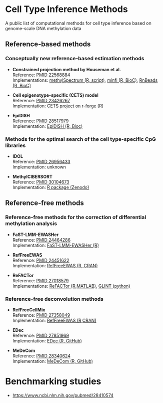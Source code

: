 # Cell Type Inference Methods

A public list of computational methods for cell type inference based on genome-scale DNA methylation data

## Reference-based methods  

### Conceptually new reference-based estimation methods  
* **Constrained projection method by Houseman et al.**  
Reference: [PMID 22568884](https://www.ncbi.nlm.nih.gov/pubmed/22568884)  
Implementations: [methylSpectrum (R, script)](http://people.oregonstate.edu/~housemae/software/Houseman-2012-BMCBioinformatics-Software-v112.zip), [minfi (R, BioC)](https://bioconductor.org/packages/release/bioc/html/minfi.html), [RnBeads (R, BioC)](https://www.bioconductor.org/packages/release/bioc/html/RnBeads.html)  

* **Cell epigenotype-specific (CETS) model**  
Reference: [PMID 23426267](https://www.ncbi.nlm.nih.gov/pubmed/23426267)  
Implementation: [CETS project on r-forge (R)](http://cets.r-forge.r-project.org)  

* **EpiDISH**  
Reference: [PMID 28517979](https://www.ncbi.nlm.nih.gov/pubmed/28517979)  
Implementation: [EpiDISH (R, Bioc)](https://bioconductor.org/packages/release/bioc/html/EpiDISH.html)

### Methods for the optimal search of the cell type-specific CpG libraries

* **IDOL**  
Reference: [PMID 26956433](https://www.ncbi.nlm.nih.gov/pubmed/26956433)  
Implementation: unknown  

* **MethylCIBERSORT**  
Reference: [PMID 30104673](https://www.ncbi.nlm.nih.gov/pubmed/30104673)  
Implementation: [R package (Zenodo)](https://zenodo.org/record/1298968#.XAxXqS2ZMWo)

## Reference-free methods

### Reference-free methods for the correction of differential methylation analysis

* **FaST-LMM-EWASHer**  
Reference: [PMID 24464286](https://www.ncbi.nlm.nih.gov/pubmed/24464286)  
Implementation: [FaST-LMM-EWASHer (R)](https://www.microsoft.com/en-us/download/details.aspx?id=52501)   

* **RefFreeEWAS**  
Reference: [PMID 24451622](https://www.ncbi.nlm.nih.gov/pubmed/24451622)  
Implementation: [RefFreeEWAS (R, CRAN)](https://cran.r-project.org/package=RefFreeEWAS)  

* **ReFACTor**  
Reference: [PMID 27018579](https://www.ncbi.nlm.nih.gov/pubmed/27018579)  
Implementations: [ReFACTor (R,MATLAB)](https://www.cs.tau.ac.il/~heran/cozygene/software/refactor.html), [GLINT (python)](https://glint-epigenetics.readthedocs.io/en/latest/)  

### Reference-free deconvolution methods

* **RefFreeCellMix**  
Reference: [PMID 27358049](https://www.ncbi.nlm.nih.gov/pubmed/27358049)  
Implementation: [RefFreeEWAS (R,CRAN)](https://cran.r-project.org/package=RefFreeEWAS)  

* **EDec**  
Reference: [PMID 27851969](https://www.ncbi.nlm.nih.gov/pubmed/27851969)  
Implementation: [EDec (R, GitHub)](https://github.com/BRL-BCM/EDec)  

* **MeDeCom**  
Reference: [PMID 28340624](https://www.ncbi.nlm.nih.gov/pubmed/28340624)  
Implementation: [MeDeCom (R, GitHub)](https://github.com/lutsik/MeDeCom)  


# Benchmarking studies  
* https://www.ncbi.nlm.nih.gov/pubmed/28410574
